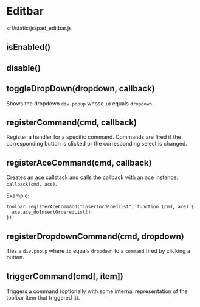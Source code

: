 # Editbar
srf/static/js/pad_editbar.js

## isEnabled()

## disable()

## toggleDropDown(dropdown, callback)
Shows the dropdown `div.popup` whose `id` equals `dropdown`.

## registerCommand(cmd, callback)
Register a handler for a specific command. Commands are fired if the corresponding button is clicked or the corresponding select is changed.

## registerAceCommand(cmd, callback)
Creates an ace callstack and calls the callback with an ace instance: `callback(cmd, ace)`.

Example:
```
toolbar.registerAceCommand("insertorderedlist", function (cmd, ace) {
  ace.ace_doInsertOrderedList();
});
```

## registerDropdownCommand(cmd, dropdown)
Ties a `div.popup` where `id` equals `dropdown` to a `command` fired by clicking a button.

## triggerCommand(cmd[, item])
Triggers a command (optionally with some internal representation of the toolbar item that triggered it).